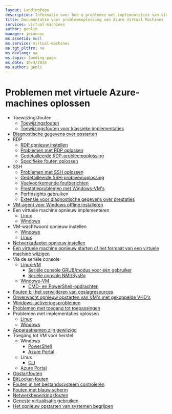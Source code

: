 ```yaml
---
layout: LandingPage
description: Informatie over hoe u problemen met implementaties van virtuele machines oplost.
title: Documentatie voor probleemoplossing van Azure Virtual Machines | Microsoft Docs
services: virtual-machines
author: genlin
manager: jeconnoc
ms.assetid: null
ms.service: virtual-machines
ms.tgt_pltfrm: na
ms.devlang: na
ms.topic: landing-page
ms.date: 10/3/2018
ms.author: genli
---
```


# <a name="troubleshooting-azure-virtual-machines"></a>Problemen met virtuele Azure-machines oplossen

- Toewijzingsfouten
    - [Toewijzingsfouten](allocation-failure.md)
    - [Toewijzingsfouten voor klassieke implementaties](allocation-failure-classic.md)
- [Diagnostische gegevens over opstarten](boot-diagnostics.md)
- RDP
    - [RDP opnieuw instellen](reset-rdp.md)
    - [Problemen met RDP oplossen](troubleshoot-rdp-connection.md)
    - [Gedetailleerde RDP-probleemoplossing](detailed-troubleshoot-rdp.md)
    - [Specifieke fouten oplossen](troubleshoot-specific-rdp-errors.md)
- SSH 
    - [Problemen met SSH oplossen](troubleshoot-ssh-connection.md)
    - [Gedetailleerde SSH-probleemoplossing](detailed-troubleshoot-ssh-connection.md)
    - [Veelvoorkomende foutberichten](error-messages.md)
    - [Prestatieproblemen met Windows-VM's](performance-diagnostics.md  )
    - [PerfInsights gebruiken](how-to-use-perfInsights.md)
    - [Extensie voor diagnostische gegevens over prestaties](performance-diagnostics-vm-extension.md)
- [VM-agent voor Windows offline installeren](install-vm-agent-offline.md)
- Een virtuele machine opnieuw implementeren
    - [Linux](redeploy-to-new-node-linux.md)
    - [Windows](redeploy-to-new-node-windows.md)
- VM-wachtwoord opnieuw instellen
    - [Windows](reset-local-password-without-agent.md)
    - [Linux](reset-password.md)
- [Netwerkadapter opnieuw instellen](reset-network-interface.md)
- [Een virtuele machine opnieuw starten of het formaat van een virtuele machine wijzigen](restart-resize-error-troubleshooting.md)
- Via de seriële console
    - [Linux-VM](serial-console-linux.md)
        - [Seriële console GRUB/modus voor één gebruiker](serial-console-grub-single-user-mode.md)
        - [Seriële console NMI/SysRq](serial-console-nmi-sysrq.md)
    - [Windows-VM](serial-console-windows.md)
        - [CMD- en PowerShell-opdrachten](serial-console-cmd-ps-commands.md)
- [Fouten bij het verwijderen van opslagresources](storage-resource-deletion-errors.md      )
- [Onverwacht opnieuw opstarten van VM's met gekoppelde VHD's](unexpected-reboots-attached-vhds.md)
- [Windows-activeringsproblemen](troubleshoot-activation-problems.md)
- [Problemen met toegang tot toepassingen](troubleshoot-app-connection.md)
- Problemen met implementaties oplossen
    - [Linux](troubleshoot-deploy-vm-linux.md)
    - [Windows](troubleshoot-deploy-vm-windows.md)
- [Apparaatnamen zijn gewijzigd](troubleshoot-device-names-problems.md)
- Toegang tot VM voor herstel
    - Windows
        - [PowerShell](troubleshoot-recovery-disks-windows.md)
        - [Azure Portal](troubleshoot-recovery-disks-portal-windows.md)
    - Linux
        - [CLI](troubleshoot-recovery-disks-linux.md)
    - [Azure Portal](troubleshoot-recovery-disks-portal-linux.md)
- [Opstartfouten](boot-error-troubleshoot.md)
- [BitLocker-fouten](troubleshoot-bitlocker-boot-error.md)
- [Fouten in het bestandssysteem controleren](troubleshoot-check-disk-boot-error.md)
- [Fouten met blauw scherm](troubleshoot-common-blue-screen-error.md)
- [Netwerkbeperkingsfouten](troubleshooting-throttling-errors.md)
- [Geneste virtualisatie gebruiken](troubleshoot-vm-by-use-nested-virtualization.md)
- [Het opnieuw opstarten van systemen begrijpen](understand-vm-reboot.md)

